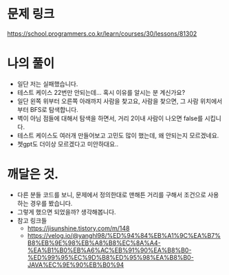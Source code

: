 # 문제 링크

https://school.programmers.co.kr/learn/courses/30/lessons/81302

# 나의 풀이

- 일단 저는 실패했습니다.
- 테스트 케이스 22번만 안되는데... 혹시 이유를 알시는 분 계신가요?
- 일단 왼쪽 위부터 오른쪽 아래까지 사람을 찾고요, 사람을 찾으면, 그 사람 위치에서부터 BFS로 탐색합니다.
- 벽이 아님 점들에 대해서 탐색을 하면서, 거리 2이내 사람이 나오면 false를 시킵니다.
- 테스트 케이스도 여러개 만들어보고 고민도 많이 했는데, 왜 안되는지 모르겠네요.
- 쳇gpt도 더이상 모르겠다고 미안하대요..

# 깨달은 것.

- 다른 분들 코드를 보니, 문제에서 정의한대로 맨해튼 거리를 구해서 조건으로 사용하는 경우를 봤습니다.
- 그렇게 했으면 되었을까? 생각해봅니다.
- 참고 링크들
  - https://jisunshine.tistory.com/m/148
  - https://velog.io/@yanghl98/%ED%94%84%EB%A1%9C%EA%B7%B8%EB%9E%98%EB%A8%B8%EC%8A%A4-%EA%B1%B0%EB%A6%AC%EB%91%90%EA%B8%B0-%ED%99%95%EC%9D%B8%ED%95%98%EA%B8%B0-JAVA%EC%9E%90%EB%B0%94
